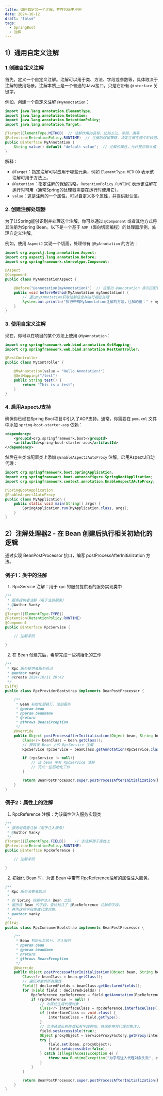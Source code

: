 ```yaml
---
title: 如何自定义一个注解，并在代码中应用
date: 2024-10-12
draft: "false"
tags:
  - SpringBoot
  - 注解
---
```

## 1）通用自定义注解

### 1.创建自定义注解

首先，定义一个自定义注解。注解可以用于类、方法、字段或参数等，具体取决于注解的使用场景。注解本质上是一个普通的Java接口，只是它带有 `@interface` 关键字。

例如，创建一个自定义注解 `@MyAnnotation`：
```java
import java.lang.annotation.ElementType;
import java.lang.annotation.Retention;
import java.lang.annotation.RetentionPolicy;
import java.lang.annotation.Target;

@Target(ElementType.METHOD)  // 注解作用的目标，比如方法、字段、类等
@Retention(RetentionPolicy.RUNTIME)  // 注解的保留策略，决定注解在哪个阶段可用
public @interface MyAnnotation {
    String value() default "default value";  // 注解的属性，允许提供默认值
}
```

解释：
- `@Target`：指定注解可以应用于哪些元素，例如 `ElementType.METHOD` 表示该注解可用于方法上。
- `@Retention`：指定注解的保留策略。`RetentionPolicy.RUNTIME` 表示该注解在运行时可用（通常Spring的处理器需要在运行时使用它）。
- `value`：这是注解的一个属性，可以自定义多个属性，并提供默认值。

### 2. 创建注解处理器
为了让Spring能够识别并处理这个注解，你可以通过 `@Component` 或者其他方式将其注册为Spring Bean。以下是一个基于 `AOP`（面向切面编程）的处理器示例，处理自定义注解。

例如，使用 `AspectJ` 实现一个切面，处理带有 `@MyAnnotation` 的方法：
```java
import org.aspectj.lang.annotation.Aspect;
import org.aspectj.lang.annotation.Before;
import org.springframework.stereotype.Component;

@Aspect
@Component
public class MyAnnotationAspect {

    @Before("@annotation(myAnnotation)")  // 这里的 @annotation 表示匹配有这个注解的方法
    public void beforeMethod(MyAnnotation myAnnotation) {
        // 通过myAnnotation获取注解信息并进行相应处理
        System.out.println("执行带有MyAnnotation注解的方法，注解的值：" + myAnnotation.value());
    }
}
```

### 3. 使用自定义注解
现在，你可以在项目的某个方法上使用 `@MyAnnotation`：
```java
import org.springframework.web.bind.annotation.GetMapping;
import org.springframework.web.bind.annotation.RestController;

@RestController
public class MyController {

    @MyAnnotation(value = "Hello Annotation!")
    @GetMapping("/test")
    public String test() {
        return "This is a test";
    }
}
```

### 4. 启用AspectJ支持
确保你已经在Spring Boot项目中引入了AOP支持。通常，你需要在 `pom.xml` 文件中添加 `spring-boot-starter-aop` 依赖：
```xml
<dependency>
    <groupId>org.springframework.boot</groupId>
    <artifactId>spring-boot-starter-aop</artifactId>
</dependency>
```

然后在主类或配置类上添加 `@EnableAspectJAutoProxy` 注解，启用AspectJ自动代理：
```java
import org.springframework.boot.SpringApplication;
import org.springframework.boot.autoconfigure.SpringBootApplication;
import org.springframework.context.annotation.EnableAspectJAutoProxy;

@SpringBootApplication
@EnableAspectJAutoProxy
public class MyApplication {
    public static void main(String[] args) {
        SpringApplication.run(MyApplication.class, args);
    }
}
```

## 2）注解处理器2 - 在 Bean 创建后执行相关初始化的逻辑
通过实现 BeanPostProcessor 接口，编写 postProcessAfterInitialization 方法。
### 例子1：类中的注解
1. RpcService 注解：用于 rpc 的服务提供者的服务实现类中
```java
/**
 * 服务提供者注解（用于注册服务）
 * @Author Vanky
 */
@Target({ElementType.TYPE})
@Retention(RetentionPolicy.RUNTIME)
@Component
public @interface RpcService {

    // 注解字段

}
```

2. 在 Bean 创建完后，希望完成一些初始化的工作
```java
/**
 * Rpc 服务提供者服务启动
 * @author vanky
 * @create 2024/10/11 20:42
 */
@Slf4j
public class RpcProviderBootstrap implements BeanPostProcessor {

    /**
     * Bean 初始化后执行，注册服务
     * @param bean
     * @param beanName
     * @return
     * @throws BeansException
     */
    @Override
    public Object postProcessAfterInitialization(Object bean, String beanName) throws BeansException {
        Class<?> beanClass = bean.getClass();
        // 获取该 Bean 上的 RpcService 注解
        RpcService rpcService = beanClass.getAnnotation(RpcService.class);

        if (rpcService != null){
            // 该 bean 带有 RpcService 注解
            // 完成一些初始化工作
        }

        return BeanPostProcessor.super.postProcessAfterInitialization(bean, beanName);
    }
}
```

### 例子2：属性上的注解

1. RpcReference 注解：为该属性注入服务实现类
```java
/**
 * 服务消费者注解（用于注入服务）
 * @Author Vanky
 */
@Target({ElementType.FIELD})	// 该注解用于属性上
@Retention(RetentionPolicy.RUNTIME)
public @interface RpcReference {

    // 注解字段

}
```

2. 初始化 Bean 时，为该 Bean 中带有 RpcReference注解的属性注入服务。
```java
/**
 * Rpc 服务消费者启动
 *
 * 在 Spring 容器中注入 Bean 之后，
 * 遍历该 Bean 的字段，查找标注了 @RpcReference 注解的字段，
 * 并为这些字段生成代理对象。
 * @author vanky
 */
@Slf4j
public class RpcConsumerBootstrap implements BeanPostProcessor {

    /**
     * Bean 初始化后执行，注入服务
     * @param bean
     * @param beanName
     * @return
     * @throws BeansException
     */
    @Override
    public Object postProcessAfterInitialization(Object bean, String beanName) throws BeansException {
        Class<?> beanClass = bean.getClass();
        // 遍历对象的所有属性
        Field[] declaredFields = beanClass.getDeclaredFields();
        for (Field field : declaredFields) {
            RpcReference rpcReference = field.getAnnotation(RpcReference.class);
            if (rpcReference != null) {
                // 为属性生成代理对象
                Class<?> interfaceClass = rpcReference.interfaceClass();
                if (interfaceClass == void.class) {
                    interfaceClass = field.getType();
                }
                // 允许通过反射修改私有字段的值，确保能够将代理对象注入
                field.setAccessible(true);
                Object proxyObject = ServiceProxyFactory.getProxy(interfaceClass);
                try {
                    field.set(bean, proxyObject);
                    field.setAccessible(false);
                } catch (IllegalAccessException e) {
                    throw new RuntimeException("为字段注入代理对象失败", e);
                }
            }
        }

        return BeanPostProcessor.super.postProcessAfterInitialization(bean, beanName);
    }
}
```